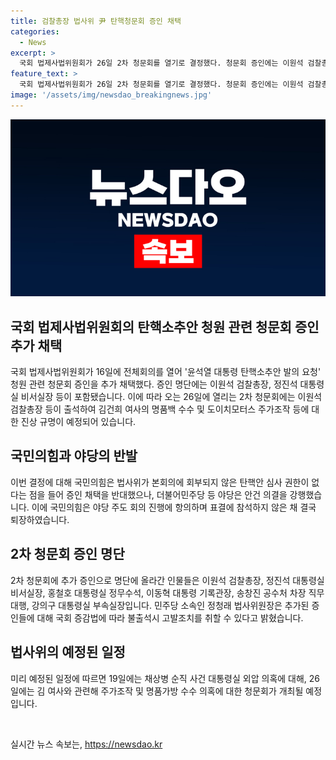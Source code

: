 ```yaml
---
title: 검찰총장 법사위 尹 탄핵청문회 증인 채택
categories:
  - News
excerpt: >
  국회 법제사법위원회가 26일 2차 청문회를 열기로 결정했다. 청문회 증인에는 이원석 검찰총장, 정진석 대통령실 비서실장 등이 포함되었고, 이에 대한 여당과 야당의 충돌이 예상된다. 민주당은 김건희 여사의 명품백 수수 및 도이치모터스 주가조작 의혹을 밝히기 위해 증인을 추가 채택하였으며, 야당은 법사위 회의 진행 방식에 항의하며 퇴장하였다. 국민의힘은 반대 입장을 표명하였으며, 청문회의 진행과 증인들의 출석을 통해 관련 의혹을 진상 규명할 예정이다. 윤석열 대통령 탄핵소추안에 대한 의견차가 심화되고 있으며, 이원석 검찰총장은 이에 대해 정치가 사법을 정쟁으로 몰아넣는 것이라고 주장하였다.
feature_text: >
  국회 법제사법위원회가 26일 2차 청문회를 열기로 결정했다. 청문회 증인에는 이원석 검찰총장, 정진석 대통령실 비서실장 등이 포함되었고, 이에 대한 여당과 야당의 충돌이 예상된다. 민주당은 김건희 여사의 명품백 수수 및 도이치모터스 주가조작 의혹을 밝히기 위해 증인을 추가 채택하였으며, 야당은 법사위 회의 진행 방식에 항의하며 퇴장하였다. 국민의힘은 반대 입장을 표명하였으며, 청문회의 진행과 증인들의 출석을 통해 관련 의혹을 진상 규명할 예정이다. 윤석열 대통령 탄핵소추안에 대한 의견차가 심화되고 있으며, 이원석 검찰총장은 이에 대해 정치가 사법을 정쟁으로 몰아넣는 것이라고 주장하였다.
image: '/assets/img/newsdao_breakingnews.jpg'
---
```


<p><img src="/assets/img/newsdao_breakingnews.jpg" alt="ontimetimes 속보" /></p>

<h2 data-ke-size="size26">국회 법제사법위원회의 탄핵소추안 청원 관련 청문회 증인 추가 채택</h2>

<p data-ke-size="size16">국회 법제사법위원회가 16일에 전체회의를 열어 '윤석열 대통령 탄핵소추안 발의 요청' 청원 관련 청문회 증인을 추가 채택했다. 증인 명단에는 이원석 검찰총장, 정진석 대통령실 비서실장 등이 포함됐습니다. 이에 따라 오는 26일에 열리는 2차 청문회에는 이원석 검찰총장 등이 출석하여 김건희 여사의 명품백 수수 및 도이치모터스 주가조작 등에 대한 진상 규명이 예정되어 있습니다.</p>

<h2 data-ke-size="size26">국민의힘과 야당의 반발</h2>

<p data-ke-size="size16">이번 결정에 대해 국민의힘은 법사위가 본회의에 회부되지 않은 탄핵안 심사 권한이 없다는 점을 들어 증인 채택을 반대했으나, 더불어민주당 등 야당은 안건 의결을 강행했습니다. 이에 국민의힘은 야당 주도 회의 진행에 항의하며 표결에 참석하지 않은 채 결국 퇴장하였습니다.</p>

<h2 data-ke-size="size26">2차 청문회 증인 명단</h2>

<p data-ke-size="size16">2차 청문회에 추가 증인으로 명단에 올라간 인물들은 이원석 검찰총장, 정진석 대통령실 비서실장, 홍철호 대통령실 정무수석, 이동혁 대통령 기록관장, 송창진 공수처 차장 직무대행, 강의구 대통령실 부속실장입니다. 민주당 소속인 정청래 법사위원장은 추가된 증인들에 대해 국회 증감법에 따라 불출석시 고발조치를 취할 수 있다고 밝혔습니다.</p>

<h2 data-ke-size="size26">법사위의 예정된 일정</h2>

<p data-ke-size="size16">미리 예정된 일정에 따르면 19일에는 채상병 순직 사건 대통령실 외압 의혹에 대해, 26일에는 김 여사와 관련해 주가조작 및 명품가방 수수 의혹에 대한 청문회가 개최될 예정입니다.</p>

<p data-ke-size="size16">&nbsp;</p>
실시간 뉴스 속보는, <a href="https://newsdao.kr" rel="dofollow">https://newsdao.kr</a>


